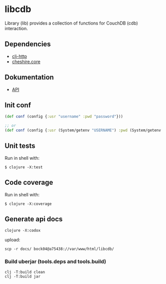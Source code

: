 # libcdb

Library (lib) provides a collection of functions for CouchDB (cdb) interaction. 

## Dependencies

* [clj-http](https://clojars.org/clj-http) 
* [cheshire.core](https://clojars.org/cheshire)

## Dokumentation

* [API](https://a75438.berlin.ptb.de/libcdb/docs/index.html)


## Init conf

```clojure
(def conf (config {:usr "username" :pwd "password"}))

;; or
(def conf (config {:usr (System/getenv "USERNAME") :pwd (System/getenv "PASSWD")}))

```


## Unit tests 

Run in shell with:

```shell
$ clojure -X:test
```

## Code coverage 

Run in shell with:

```shell
$ clojure -X:coverage
```

## Generate api docs

```shell
clojure -X:codox
```

upload:

```shell
scp -r docs/ bock04@a75438://var/www/html/libcdb/
```

### Build uberjar (tools.deps and tools.build)

```shell
clj -T:build clean
clj -T:build jar
```
